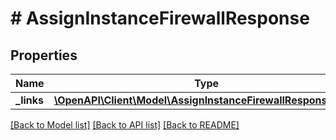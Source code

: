 # # AssignInstanceFirewallResponse

## Properties

Name | Type | Description | Notes
------------ | ------------- | ------------- | -------------
**_links** | [**\OpenAPI\Client\Model\AssignInstanceFirewallResponseLinks**](AssignInstanceFirewallResponseLinks.md) |  |

[[Back to Model list]](../../README.md#models) [[Back to API list]](../../README.md#endpoints) [[Back to README]](../../README.md)

